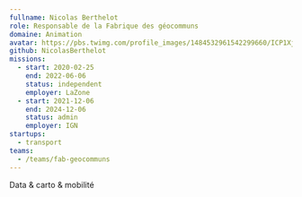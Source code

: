 ```yaml
---
fullname: Nicolas Berthelot
role: Responsable de la Fabrique des géocommuns
domaine: Animation
avatar: https://pbs.twimg.com/profile_images/1484532961542299660/ICP1Xjyg_400x400.jpg
github: NicolasBerthelot
missions:
  - start: 2020-02-25
    end: 2022-06-06
    status: independent
    employer: LaZone
  - start: 2021-12-06
    end: 2024-12-06
    status: admin
    employer: IGN
startups:
  - transport
teams:
  - /teams/fab-geocommuns
---
```


Data & carto & mobilité
